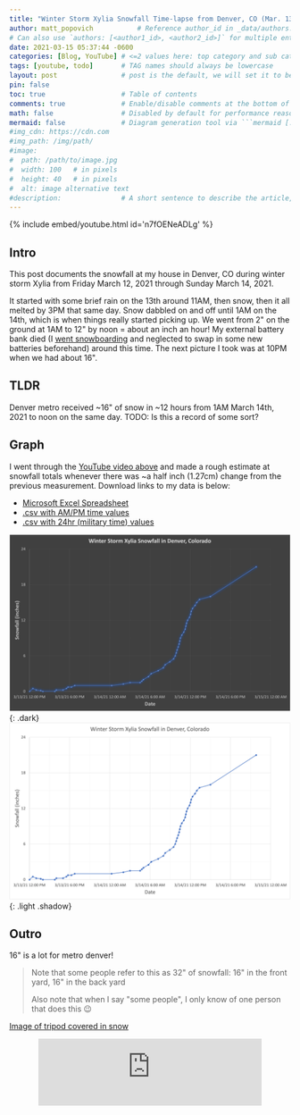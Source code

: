 ```yaml
---
title: "Winter Storm Xylia Snowfall Time-lapse from Denver, CO (Mar. 13, 2021)"
author: matt_popovich           # Reference author_id in _data/authors.yml
# Can also use `authors: [<author1_id>, <author2_id>]` for multiple entries
date: 2021-03-15 05:37:44 -0600
categories: [Blog, YouTube] # <=2 values here: top category and sub category
tags: [youtube, todo]       # TAG names should always be lowercase
layout: post                # post is the default, we will set it to be explicit
pin: false
toc: true                   # Table of contents
comments: true              # Enable/disable comments at the bottom of the post
math: false                 # Disabled by default for performance reasons
mermaid: false              # Diagram generation tool via ```mermaid [...]```
#img_cdn: https://cdn.com
#img_path: /img/path/
#image:
#  path: /path/to/image.jpg
#  width: 100   # in pixels
#  height: 40   # in pixels
#  alt: image alternative text
#description:               # A short sentence to describe the article, used when sharing links on social media
---
```


{% include embed/youtube.html id='n7fOENeADLg' %}

## Intro
This post documents the snowfall at my house in Denver, CO during winter storm Xylia from Friday March 12, 2021 through Sunday March 14, 2021.

It started with some brief rain on the 13th around 11AM, then snow, then it all melted by 3PM that same day. Snow dabbled on and off until 1AM on the 14th, which is when things really started picking up. We went from 2" on the ground at 1AM to 12" by noon = about an inch an hour! My external battery bank died (I [went snowboarding](https://www.strava.com/activities/4953024038) and neglected to swap in some new batteries beforehand) around this time. The next picture I took was at 10PM when we had about 16".

## TLDR
Denver metro received ~16" of snow in ~12 hours from 1AM March 14th, 2021 to noon on the same day.
TODO: Is this a record of some sort?

## Graph
I went through the [YouTube video above](https://youtu.be/n7fOENeADLg) and made a rough estimate at snowfall totals whenever there was ~a half inch (1.27cm) change from the previous measurement. Download links to my data is below:
* [Microsoft Excel Spreadsheet](/assets/img/posts/2021-03-15-winter-storm-xylia-snowfall-time-lapse-from-denver-co-mar-13-2021/XyliaSnowfallDenver.xlsx)
* [.csv with AM/PM time values](/assets/img/posts/2021-03-15-winter-storm-xylia-snowfall-time-lapse-from-denver-co-mar-13-2021/XyliaSnowfallDenver_12hr.csv)
* [.csv with 24hr (military time) values](/assets/img/posts/2021-03-15-winter-storm-xylia-snowfall-time-lapse-from-denver-co-mar-13-2021/XyliaSnowfallDenver_24hr.csv)

![Winter storm Xylia graph of snowfall from Denver, Colorado](/assets/img/posts/2021-03-15-winter-storm-xylia-snowfall-time-lapse-from-denver-co-mar-13-2021/XyliaSnowfallDenver_dark.png){: .dark}
![Winter storm Xylia graph of snowfall from Denver, Colorado](/assets/img/posts/2021-03-15-winter-storm-xylia-snowfall-time-lapse-from-denver-co-mar-13-2021/XyliaSnowfallDenver_light.png){: .light .shadow}


## Outro
16" is a lot for metro denver!

> Note that some people refer to this as 32" of snowfall: 16" in the front yard, 16" in the back yard
>
> Also note that when I say "some people", I only know of one person that does this 😉

[Image of tripod covered in snow](TODO)

<div style="text-align:center">
<iframe
width="400" height="120"
src="https://www.youtube.com/embed/HitYKEANclU"
title="YouTube video player"
frameborder="0"
allow="accelerometer; autoplay; clipboard-write; encrypted-media; gyroscope; picture-in-picture" allowfullscreen>
</iframe>
</div>

<!-- Could not find this song on Spotify... -->
